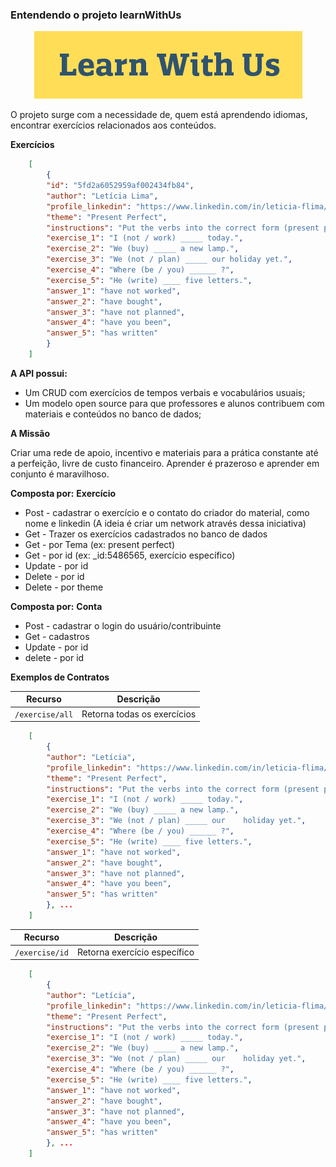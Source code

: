### Entendendo o projeto learnWithUs

<p align="center">
<img src="https://github.com/Letiiciia/API_learnWithUs/blob/master/img/image-asset.png">
</p>

<p>O projeto surge com a necessidade de, quem está aprendendo idiomas, encontrar exercícios relacionados aos conteúdos.
</p>

**Exercícios**

```json
    [
        {
        "id": "5fd2a6052959af002434fb84",
        "author": "Letícia Lima",
        "profile_linkedin": "https://www.linkedin.com/in/leticia-flima/",
        "theme": "Present Perfect",
        "instructions": "Put the verbs into the correct form (present perfect simple).",
        "exercise_1": "I (not / work) _____ today.",
        "exercise_2": "We (buy) _____ a new lamp.",
        "exercise_3": "We (not / plan) _____ our holiday yet.",
        "exercise_4": "Where (be / you) ______ ?",
        "exercise_5": "He (write) ____ five letters.",
        "answer_1": "have not worked",
        "answer_2": "have bought",
        "answer_3": "have not planned",
        "answer_4": "have you been",
        "answer_5": "has written"
        }
    ] 
```

**A API possui:**

-   Um CRUD com exercícios de tempos verbais e  vocabulários usuais;
-   Um modelo open source para que professores e alunos contribuem com materiais e conteúdos no banco de dados;

**A Missão**

<p>Criar uma rede de apoio, incentivo e materiais para a prática constante até a perfeição, livre de custo financeiro. Aprender é prazeroso e aprender em conjunto é maravilhoso.
</p>

**Composta por:**
  **Exercício**
-   Post - cadastrar o exercício e o contato do criador do material, como nome e linkedin (A ideia é criar um network através dessa iniciativa)
-  Get - Trazer os exercícios cadastrados no banco de dados
-   Get - por Tema (ex: present perfect)
-   Get - por id (ex: _id:5486565, exercício específico)
-   Update - por id
-   Delete - por id
-   Delete - por theme

**Composta por:**
  **Conta**
-   Post - cadastrar o login do usuário/contribuinte
-   Get  - cadastros
-   Update - por id
-   delete - por id

**Exemplos de Contratos**

| Recurso | Descrição |
| --- | --- |
| `/exercise/all` | Retorna todas os exercícios |
```json
    [
        {
        "author": "Letícia",
        "profile_linkedin": "https://www.linkedin.com/in/leticia-flima/",
        "theme": "Present Perfect",
        "instructions": "Put the verbs into the correct form (present perfect simple).",
        "exercise_1": "I (not / work) _____ today.",
        "exercise_2": "We (buy) _____ a new lamp.",
        "exercise_3": "We (not / plan) _____ our    holiday yet.",
        "exercise_4": "Where (be / you) ______ ?",
        "exercise_5": "He (write) ____ five letters.",
        "answer_1": "have not worked",
        "answer_2": "have bought",
        "answer_3": "have not planned",
        "answer_4": "have you been",
        "answer_5": "has written"
        }, ...
    ]
```

| Recurso | Descrição |
| --- | --- |
| `/exercise/id` | Retorna exercício específico |
```json
    [
        {
        "author": "Letícia",
        "profile_linkedin": "https://www.linkedin.com/in/leticia-flima/",
        "theme": "Present Perfect",
        "instructions": "Put the verbs into the correct form (present perfect simple).",
        "exercise_1": "I (not / work) _____ today.",
        "exercise_2": "We (buy) _____ a new lamp.",
        "exercise_3": "We (not / plan) _____ our    holiday yet.",
        "exercise_4": "Where (be / you) ______ ?",
        "exercise_5": "He (write) ____ five letters.",
        "answer_1": "have not worked",
        "answer_2": "have bought",
        "answer_3": "have not planned",
        "answer_4": "have you been",
        "answer_5": "has written"
        }, ...
    ]
```

